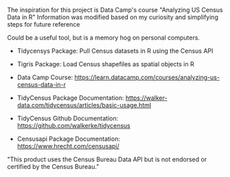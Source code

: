 The inspiration for this project is Data Camp's course "Analyzing US Census Data in R"
Information was modified based on my curiosity and simplifying steps for future reference 


Could be a useful tool, but is a memory hog on personal computers. 

- Tidycensys Package: Pull Census datasets in R using the Census API
- Tigris Package: Load Census shapefiles as spatial objects in R 

- Data Camp Course: https://learn.datacamp.com/courses/analyzing-us-census-data-in-r
- TidyCensus Package Documentation: https://walker-data.com/tidycensus/articles/basic-usage.html
- TidyCensus Github Documentation: https://github.com/walkerke/tidycensus
- Censusapi Package Documentation: https://www.hrecht.com/censusapi/

"This product uses the Census Bureau Data API but is not endorsed or certified by the Census Bureau." 
